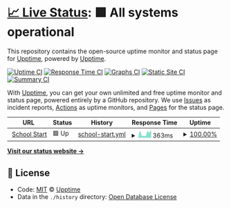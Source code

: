 # [📈 Live Status](https://demo.upptime.js.org): <!--live status--> **🟩 All systems operational**

This repository contains the open-source uptime monitor and status page for [Upptime](https://upptime.js.org), powered by [Upptime](https://github.com/upptime/upptime).

[![Uptime CI](https://github.com/koj-co/upptime/workflows/Uptime%20CI/badge.svg)](https://github.com/koj-co/upptime/actions?query=workflow%3A%22Uptime+CI%22)
[![Response Time CI](https://github.com/koj-co/upptime/workflows/Response%20Time%20CI/badge.svg)](https://github.com/koj-co/upptime/actions?query=workflow%3A%22Response+Time+CI%22)
[![Graphs CI](https://github.com/koj-co/upptime/workflows/Graphs%20CI/badge.svg)](https://github.com/koj-co/upptime/actions?query=workflow%3A%22Graphs+CI%22)
[![Static Site CI](https://github.com/koj-co/upptime/workflows/Static%20Site%20CI/badge.svg)](https://github.com/koj-co/upptime/actions?query=workflow%3A%22Static+Site+CI%22)
[![Summary CI](https://github.com/koj-co/upptime/workflows/Summary%20CI/badge.svg)](https://github.com/koj-co/upptime/actions?query=workflow%3A%22Summary+CI%22)

With [Upptime](https://upptime.js.org), you can get your own unlimited and free uptime monitor and status page, powered entirely by a GitHub repository. We use [Issues](https://github.com/upptime/upptime/issues) as incident reports, [Actions](https://github.com/upptime/upptime/actions) as uptime monitors, and [Pages](https://demo.upptime.js.org) for the status page.

<!--start: status pages-->
<!-- This summary is generated by Upptime (https://github.com/upptime/upptime) -->
<!-- Do not edit this manually, your changes will be overwritten -->
<!-- prettier-ignore -->
| URL | Status | History | Response Time | Uptime |
| --- | ------ | ------- | ------------- | ------ |
| <img alt="" src="https://favicons.githubusercontent.com/schoolstart.ca" height="13"> [School Start](https://schoolstart.ca) | 🟩 Up | [school-start.yml](https://github.com/bigtablesystems/schoolstart-status/commits/master/history/school-start.yml) | <details><summary><img alt="Response time graph" src="./graphs/school-start/response-time-week.png" height="20"> 363ms</summary><br><a href="https://bigtablesystems.github.io/schoolstart-status/history/school-start"><img alt="Response time 368" src="https://img.shields.io/endpoint?url=https%3A%2F%2Fraw.githubusercontent.com%2Fbigtablesystems%2Fschoolstart-status%2Fmaster%2Fapi%2Fschool-start%2Fresponse-time.json"></a><br><a href="https://bigtablesystems.github.io/schoolstart-status/history/school-start"><img alt="24-hour response time 561" src="https://img.shields.io/endpoint?url=https%3A%2F%2Fraw.githubusercontent.com%2Fbigtablesystems%2Fschoolstart-status%2Fmaster%2Fapi%2Fschool-start%2Fresponse-time-day.json"></a><br><a href="https://bigtablesystems.github.io/schoolstart-status/history/school-start"><img alt="7-day response time 363" src="https://img.shields.io/endpoint?url=https%3A%2F%2Fraw.githubusercontent.com%2Fbigtablesystems%2Fschoolstart-status%2Fmaster%2Fapi%2Fschool-start%2Fresponse-time-week.json"></a><br><a href="https://bigtablesystems.github.io/schoolstart-status/history/school-start"><img alt="30-day response time 353" src="https://img.shields.io/endpoint?url=https%3A%2F%2Fraw.githubusercontent.com%2Fbigtablesystems%2Fschoolstart-status%2Fmaster%2Fapi%2Fschool-start%2Fresponse-time-month.json"></a><br><a href="https://bigtablesystems.github.io/schoolstart-status/history/school-start"><img alt="1-year response time 368" src="https://img.shields.io/endpoint?url=https%3A%2F%2Fraw.githubusercontent.com%2Fbigtablesystems%2Fschoolstart-status%2Fmaster%2Fapi%2Fschool-start%2Fresponse-time-year.json"></a></details> | <details><summary><a href="https://bigtablesystems.github.io/schoolstart-status/history/school-start">100.00%</a></summary><a href="https://bigtablesystems.github.io/schoolstart-status/history/school-start"><img alt="All-time uptime 100.00%" src="https://img.shields.io/endpoint?url=https%3A%2F%2Fraw.githubusercontent.com%2Fbigtablesystems%2Fschoolstart-status%2Fmaster%2Fapi%2Fschool-start%2Fuptime.json"></a><br><a href="https://bigtablesystems.github.io/schoolstart-status/history/school-start"><img alt="24-hour uptime 100.00%" src="https://img.shields.io/endpoint?url=https%3A%2F%2Fraw.githubusercontent.com%2Fbigtablesystems%2Fschoolstart-status%2Fmaster%2Fapi%2Fschool-start%2Fuptime-day.json"></a><br><a href="https://bigtablesystems.github.io/schoolstart-status/history/school-start"><img alt="7-day uptime 100.00%" src="https://img.shields.io/endpoint?url=https%3A%2F%2Fraw.githubusercontent.com%2Fbigtablesystems%2Fschoolstart-status%2Fmaster%2Fapi%2Fschool-start%2Fuptime-week.json"></a><br><a href="https://bigtablesystems.github.io/schoolstart-status/history/school-start"><img alt="30-day uptime 100.00%" src="https://img.shields.io/endpoint?url=https%3A%2F%2Fraw.githubusercontent.com%2Fbigtablesystems%2Fschoolstart-status%2Fmaster%2Fapi%2Fschool-start%2Fuptime-month.json"></a><br><a href="https://bigtablesystems.github.io/schoolstart-status/history/school-start"><img alt="1-year uptime 100.00%" src="https://img.shields.io/endpoint?url=https%3A%2F%2Fraw.githubusercontent.com%2Fbigtablesystems%2Fschoolstart-status%2Fmaster%2Fapi%2Fschool-start%2Fuptime-year.json"></a></details>

<!--end: status pages-->

[**Visit our status website →**](https://demo.upptime.js.org)

## 📄 License

- Code: [MIT](./LICENSE) © [Upptime](https://upptime.js.org)
- Data in the `./history` directory: [Open Database License](https://opendatacommons.org/licenses/odbl/1-0/)
